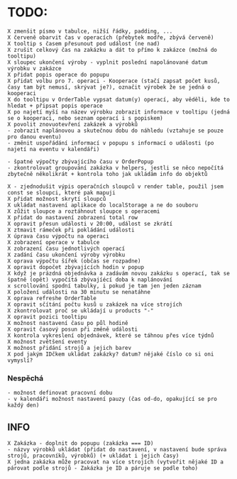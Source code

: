 # TODO:

    X zmenšit písmo v tabulce, nižší řádky, padding, ...
    X červeně obarvit čas v operacích (přebytek modře, zbývá červeně)
    X tooltip s časem přesunout pod událost (ne nad)
    X zrušit celkový čas na zakázku a dát to přímo k zakázce (možná do tooltipu)
    X sloupec ukončení výroby - vyplnit poslední napolánované datum výrobku v zakázce
    X přidat popis operace do popupu
    X přidat volbu pro 7. operaci - Kooperace (stačí zapsat počet kusů, časy tam být nemusí, skrývat je?), označit výrobek že se jedná o kooperaci
    X do tooltipu v OrderTable vypsat datum(y) operací, aby věděli, kde to hledat + připsat popis operace
    X po najetí myší na název výrobku zobrazit informace v tooltipu (jedná se o kooperaci, nebo seznam operací i s popiskem)
    X povolit znovuotevření zakázek a výrobků
    - zobrazit naplánovou a skutečnou dobu do náhledu (vztahuje se pouze pro danou eventu)
    - změnit uspořádání informací v popupu s informací o události (po najetí na eventu v kalendáři)

    - špatné výpočty zbývajícího času v OrderPopup
    - zkontrolovat groupování zakázka v helpers, jestli se něco nepočítá zbytečně několikrát + kontrola toho jak ukládám info do objektů

    X - zjednodušit výpis operačních sloupců v render table, použil jsem const se sloupci, které pak mapuji
    X přidat možnost skrytí sloupců
    X ukládat nastavení aplikace do localStorage a ne do souboru
    X zůžit sloupce a roztáhnout sloupce s operacemi
    X přidat do nastavení zobrazení total row
    X opravit přesun události v 20:00, událost se zkrátí
    X ztmavit rámeček při pokládání události
    X úprava času výpočtu na operaci
    X zobrazení operace v tabulce
    X zobrazení času jednotlivých operací
    X zadání času ukončení výroby výrobku
    X oprava výpočtu šířek (občas se rozpadne)
    X opravit dopočet zbývajících hodin v popup
    X když je prázdná objednávka a zadávám novou zakázku s operací, tak se špatně (opět) vypočítá zbývajíécí doba k naplánování
    x scrollování spodní tabulky, i pokud je tam jen jeden záznam
    X položení události na 30 minutu se nenatáhne
    X oprava refreshe OrderTable
    X opravit sčítání počtu kusů u zakázek na více strojích
    X zkontrolovat proč se ukládají u products "-"
    X opravit pozici tooltipu
    X možnost nastavení času po půl hodině
    X opravit časový posun při změně události
    X kontrola vykreslení objednávek, které se táhnou přes více týdnů
    X možnost zvětšení eventy
    X možnost přidání strojů a jejich barev
    X pod jakým IDčkem ukládat zakázky? datum? nějaké číslo co si oni vymyslí?


### Nespěchá
    - možnost definovat pracovní dobu
    - v kalendáři možnost nastavení pauzy (čas od-do, opakující se pro každý den)


## INFO

    X Zakázka - doplnit do popupu (zakázka === ID)
    - názvy výrobků ukládat (přidat do nastavení, v nastavení bude správa strojů, pracovníků, výrobků) (+ ukládat i jejich časy)
    X jedna zakázka může pracovat na více strojích (vytvořit nějaké ID a párovat podle strojů - Zakázka je ID a páruje se podle toho)